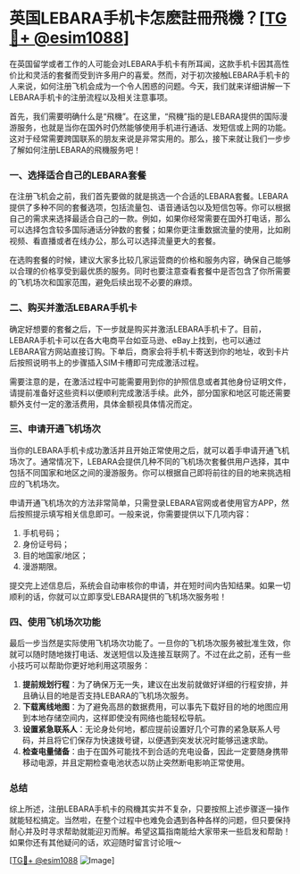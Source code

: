 # 英国LEBARA手机卡怎麽註冊飛機？[[TG💪+ @esim1088](https://t.me/s/esim1088)]

在英国留学或者工作的人可能会对LEBARA手机卡有所耳闻，这款手机卡因其高性价比和灵活的套餐而受到许多用户的喜爱。然而，对于初次接触LEBARA手机卡的人来说，如何注册飞机会成为一个令人困惑的问题。今天，我们就来详细讲解一下LEBARA手机卡的注册流程以及相关注意事项。

首先，我们需要明确什么是“飛機”。在这里，“飛機”指的是LEBARA提供的国际漫游服务，也就是当你在国外时仍然能够使用手机进行通话、发短信或上网的功能。这对于经常需要跨国联系的朋友来说是非常实用的。那么，接下来就让我们一步步了解如何注册LEBARA的飛機服务吧！

### 一、选择适合自己的LEBARA套餐

在注册飞机会之前，我们首先要做的就是挑选一个合适的LEBARA套餐。LEBARA提供了多种不同的套餐选项，包括流量包、语音通话包以及短信包等。你可以根据自己的需求来选择最适合自己的一款。例如，如果你经常需要在国外打电话，那么可以选择包含较多国际通话分钟数的套餐；如果你更注重数据流量的使用，比如刷视频、看直播或者在线办公，那么可以选择流量更大的套餐。

在选购套餐的时候，建议大家多比较几家运营商的价格和服务内容，确保自己能够以合理的价格享受到最优质的服务。同时也要注意查看套餐中是否包含了你所需要的飞机场次和国家范围，避免后续出现不必要的麻烦。

### 二、购买并激活LEBARA手机卡

确定好想要的套餐之后，下一步就是购买并激活LEBARA手机卡了。目前，LEBARA手机卡可以在各大电商平台如亚马逊、eBay上找到，也可以通过LEBARA官方网站直接订购。下单后，商家会将手机卡寄送到你的地址，收到卡片后按照说明书上的步骤插入SIM卡槽即可完成激活过程。

需要注意的是，在激活过程中可能需要用到你的护照信息或者其他身份证明文件，请提前准备好这些资料以便顺利完成激活手续。此外，部分国家和地区可能还需要额外支付一定的激活费用，具体金额视具体情况而定。

### 三、申请开通飞机场次

当你的LEBARA手机卡成功激活并且开始正常使用之后，就可以着手申请开通飞机场次了。通常情况下，LEBARA会提供几种不同的飞机场次套餐供用户选择，其中包括不同国家和地区之间的漫游服务。你可以根据自己即将前往的目的地来挑选相应的飞机场次。

申请开通飞机场次的方法非常简单，只需登录LEBARA官网或者使用官方APP，然后按照提示填写相关信息即可。一般来说，你需要提供以下几项内容：
1. 手机号码；
2. 身份证号码；
3. 目的地国家/地区；
4. 漫游期限。

提交完上述信息后，系统会自动审核你的申请，并在短时间内告知结果。如果一切顺利的话，你就可以立即享受LEBARA提供的飞机场次服务啦！

### 四、使用飞机场次功能

最后一步当然是实际使用飞机场次功能了。一旦你的飞机场次服务被批准生效，你就可以随时随地拨打电话、发送短信以及连接互联网了。不过在此之前，还有一些小技巧可以帮助你更好地利用这项服务：

1. **提前规划行程**：为了确保万无一失，建议在出发前就做好详细的行程安排，并且确认目的地是否支持LEBARA的飞机场次服务。
2. **下载离线地图**：为了避免高昂的数据费用，可以事先下载好目的地的地图应用到本地存储空间内，这样即使没有网络也能轻松导航。
3. **设置紧急联系人**：无论身处何地，都应提前设置好几个可靠的紧急联系人号码，并且将它们保存为快速拨号键，以便遇到突发状况时能够迅速求助。
4. **检查电量储备**：由于在国外可能找不到合适的充电设备，因此一定要随身携带移动电源，并且定期检查电池状态以防止突然断电影响正常使用。

### 总结

综上所述，注册LEBARA手机卡的飛機其实并不复杂，只要按照上述步骤逐一操作就能轻松搞定。当然啦，在整个过程中也难免会遇到各种各样的问题，但只要保持耐心并及时寻求帮助就能迎刃而解。希望这篇指南能给大家带来一些启发和帮助！如果你还有其他疑问的话，欢迎随时留言讨论哦～

[[TG💪+ @esim1088](https://t.me/s/esim1088) ![Image](https://i.postimg.cc/4NQfJmqS/Snipaste-2025-05-13-00-14-12.png)]